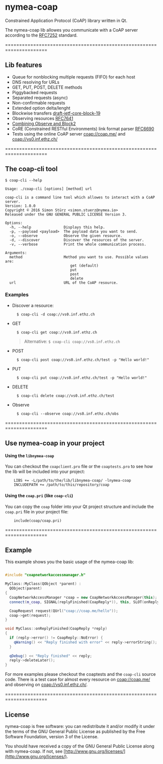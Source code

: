 # nymea-coap

Constrained Application Protocol (CoAP) library written in Qt.

The nymea-coap lib allowes you communicate with a CoAP server according to the [RFC7252](https://tools.ietf.org/html/rfc7252) standard.

=====================================================================
## Lib features

* Queue for nonblocking multiple requests (FIFO) for each host
* DNS resolving for URLs
* GET, PUT, POST, DELETE methods
* Piggybacked requests
* Separated requests (async)
* Non-confirmable requests
* Extended option delta/lenght
* Blockwise transfers [draft-ietf-core-block-19](https://tools.ietf.org/html/draft-ietf-core-block-19)
* Observing resources [RFC7641](https://tools.ietf.org/html/rfc7641)
* [Combining Observe and Block2](https://tools.ietf.org/html/draft-ietf-core-block-19#section-3.4)
* CoRE (Constrained RESTful Environments) link format parser [RFC6690](http://tools.ietf.org/html/rfc6690)
* Tests using the online CoAP server [coap://coap.me/](http://coap.me/) and [coap://vs0.inf.ethz.ch/](http://vs0.inf.ethz.ch/)

=====================================================================
## The coap-cli tool

    $ coap-cli --help
    
    Usage: ./coap-cli [options] [method] url

    coap-cli is a command line tool which allowes to interact with a CoAP server.
    Version: 1.0.0
    Copyright © 2016 Simon Stürz <simon.stuerz@nymea.io>
    Released under the GNU GENERAL PUBLIC LICENSE Version 3.
    
    Options:
      -h, --help               Displays this help.
      -p, --payload <payload>  The payload data you want to send.
      -o, --observe            Observe the given resource.
      -d, --discover           Discover the resources of the server.
      -v, --verbose            Print the whole communication process.
    
    Arguments:
      method                   Method you want to use. Possible values are:
                                  get (default)
                                  put
                                  post
                                  delete
      url                      URL of the CoAP resource.


### Examples

* Discover a resource:

        $ coap-cli -d coap://vs0.inf.ethz.ch

* GET
 
        $ coap-cli get coap://vs0.inf.ethz.ch

    > Alternative: `$ coap-cli coap://vs0.inf.ethz.ch`

* POST
    
        $ coap-cli post coap://vs0.inf.ethz.ch/test -p "Hello world!"
        
* PUT
    
        $ coap-cli put coap://vs0.inf.ethz.ch/test -p "Hello world!"
    
* DELETE
    
        $ coap-cli delete coap://vs0.inf.ethz.ch/test
    
* Observe
    
        $ coap-cli --observe coap://vs0.inf.ethz.ch/obs
    
=====================================================================
## Use nymea-coap in your project

#### Using the `libnymea-coap`

You can checkout the `coapclient.pro` file or the `coaptests.pro` to see how the lib will be included into your project:

        LIBS += -L/path/to/the/lib/libnymea-coap/ -lnymea-coap
        INCLUDEPATH += /path/to/this/repository/coap

#### Using the `coap.pri` (like `coap-cli`)

You can copy the `coap` folder into your Qt project structure and include the `coap.pri` file in your project file:

        include(coap/coap.pri)

=====================================================================
## Example
This example shows you the basic usage of the nymea-coap lib:

```cpp

#include "coapnetworkaccessmanager.h"

MyClass::MyClass(QObject *parent) : 
  QObject(parent)
{
  CoapNetworkAccessManager *coap = new CoapNetworkAccessManager(this);
  connect(m_coap, SIGNAL(replyFinished(CoapReply*)), this, SLOT(onReplyFinished(CoapReply*)));

  CoapRequest request(QUrl("coap://coap.me/hello"));
  coap->get(request);
}
```

```cpp
void MyClass::onReplyFinished(CoapReply *reply)
{
  if (reply->error() != CoapReply::NoError) {
    qWarning() << "Reply finished with error" << reply->errorString();
  }
  
  qDebug() << "Reply finished" << reply;
  reply->deleteLater();
}
```

For more examples please checkout the coaptests and the `coap-cli` source code. 
There is a test case for almost every resource on [coap://coap.me/](http://coap.me/) and observing on [coap://vs0.inf.ethz.ch/](http://vs0.inf.ethz.ch/).

=====================================================================
## License

nymea-coap is free software: you can redistribute it and/or modify it under the terms of the GNU General Public License as published by the Free Software Foundation, version 3 of the License. 

You should have received a copy of the GNU General Public License along with nymea-coap. If not, see [http://www.gnu.org/licenses/](http://www.gnu.org/licenses/). 

